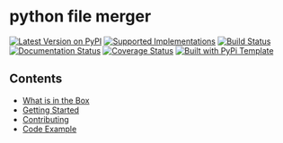 # python file merger

> 

[![Latest Version on PyPI](https://img.shields.io/pypi/v/python_files_merger.svg)](https://pypi.python.org/pypi/python_files_merger/)
[![Supported Implementations](https://img.shields.io/pypi/pyversions/python_files_merger.svg)](https://pypi.python.org/pypi/python_files_merger/)
[![Build Status](https://secure.travis-ci.org/yamenk-gribaudo/python_files_merger.svg?branch=master)](http://travis-ci.org/christophevg/python_files_merger)
[![Documentation Status](https://readthedocs.org/projects/python_files_merger/badge/?version=latest)](https://python_files_merger.readthedocs.io/en/latest/?badge=latest)
[![Coverage Status](https://coveralls.io/repos/github/yamenk-gribaudo/python_files_merger/badge.svg?branch=master)](https://coveralls.io/github/yamenk-gribaudo/python_files_merger?branch=master)
[![Built with PyPi Template](https://img.shields.io/badge/PyPi_Template-v0.2.0-blue.svg)](https://github.com/christophevg/pypi-template)



## Contents

* [What is in the Box](whats-in-the-box.md)
* [Getting Started](getting-started.md)
* [Contributing](contributing.md)
* [Code Example](code.md)


